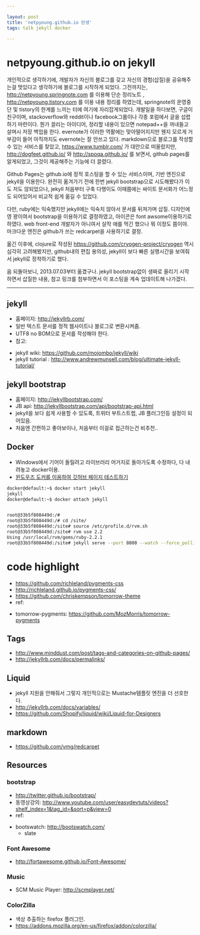 ```yaml
---

layout: post
title: 'netpyoung.github.io 탄생'
tags: talk jekyll docker

---
```



netpyoung.github.io on jekyll
=============================

  개인적으로 생각하기에, 개발자가 자신의 블로그를 갖고 자신의 경험(삽질)을 공유해주는걸 멋있다고 생각하기에 블로그를 시작하게 되었다.
 그전까지는, http://netpyoung.springnote.com 를 이용해 단순 정리노트 , http://netpyoung.tistory.com 를 이용 내용 정리를 하였는데,
 springnote의 운영중단 및 tistory의 한계를 느끼는 터에 여기에 자리잡게되었다.
 개발일을 하다보면, 구글이 친구이며, stackoverflow와 reddit이나 facebook그룹이나 각종 포럼에서 글을 섭렵하기 마련이다.
 뭔가 끌리는 아이디어, 정리할 내용이 있으면 notepad++을 꺼내들고 살며시 저장 백업을 한다. evernote가 이러한 역활에는 맞아떨어지지만 웬지 모르게 거부감이 들어 아직까지도 evernote는 잘 안쓰고 있다.
 markdown으로 블로그를 작성할 수 있는 서비스를 찾았고, https://www.tumblr.com/ 가 대안으로 떠올랐지만, 
 http://dogfeet.github.io/ 와 http://spoqa.github.io/ 를 보면서, github pages를 알게되었고, 그것이 제공해주는 기능에 더 끌렸다.
 

Github Pages는 github.io에 정적 호스팅을 할 수 있는 서비스이며, 기반 엔진으로 jekyll을 이용한다.
 완전히 옮겨가기 전에 한번 jekyll bootstrap으로 시도해봤다가 이도 저도 않되었으나,
 jekyll 처음부터 구축 다행이도 이때쯤에는 싸이트 문서화가 어느정도 되어있어서 비교적 쉽게 옮길 수 있었다.

다만, ruby에는 익숙했지만 jekyll에는 익숙치 않아서 문서를 뒤져가며 삽질.
 디자인에 영 꽝이여서 bootstrap을 이용하기로 결정하였고, 아이콘은 font awsome이용하기로 하였다.
 web front-end 개발자가 아니여서 살작 애를 먹긴 했으나 뭐 이정도 쯤이야.
 마크다운 엔진은 github가 쓰는 redcarpet을 사용하기로 결정.

옮긴 이후에, clojure로 작성된 https://github.com/cryogen-project/cryogen 역시 심각히 고려해봤지만,
 github내의 편집 용의성, jekyll이 보다 빠른 실행시간을 보여줘서 jekyll로 정착하기로 했다.
 
 음 되돌아보니, 2013.07.03부터 옮겼구나. jekyll bootstrap없이 생짜로 올리기 시작하면서 삽질한 내용, 참고 링크를 첨부하면서 이 포스팅을 계속 업데이트해 나가겠다.

--------------------------------------------

## jekyll
* 홈페이지:  http://jekyllrb.com/
* 일반 텍스트 문서를 정적 웹사이트나 블로그로 변환시켜줌.
* UTF8 no BOM으로 문서를 작성해야 한다.
* 참고:
 - jekyll wiki: https://github.com/mojombo/jekyll/wiki
 - jekyll tutorial : http://www.andrewmunsell.com/blog/ultimate-jekyll-tutorial/

 
## jekyll bootstrap
* 홈페이지: http://jekyllbootstrap.com/
* JB api: http://jekyllbootstrap.com/api/bootstrap-api.html
* jekyll을 보다 쉽게 사용할 수 있도록, 트위터 부트스트랩, JB 플러그인등 설정이 되어있음.
* 처음엔 간편하고 좋아보이나, 처음부터 이걸로 접근하는건 비추천..


## Docker
* Windows에서 기어이 돌릴려고 라이브러리 어거지로 돌아가도록 수정하다, 다 내려놓고 docker이용.
* [윈도우즈 도커를 이용하여 깃허브 페이지 테스트하기](/blog/githubpages_on_windows_docker)

```bash
docker@default:~$ docker start jekyll
jekyll
docker@default:~$ docker attach jekyll


root@33b5f808449d:/#
root@33b5f808449d:/# cd /site/
root@33b5f808449d:/site# source /etc/profile.d/rvm.sh
root@33b5f808449d:/site# rvm use 2.2
Using /usr/local/rvm/gems/ruby-2.2.1
root@33b5f808449d:/site# jekyll serve --port 8000 --watch --force_polling
```


# code highlight
* https://github.com/richleland/pygments-css
* http://richleland.github.io/pygments-css/
* https://github.com/chriskempson/tomorrow-theme
* ref:
 - tomorrow-pygments: https://github.com/MozMorris/tomorrow-pygments


## Tags
* http://www.minddust.com/post/tags-and-categories-on-github-pages/
* http://jekyllrb.com/docs/permalinks/


## Liquid
* jekyll 지원을 안해줘서 그렇지 개인적으로는 Mustache템플릿 엔진을 더 선호한다.
* http://jekyllrb.com/docs/variables/
* https://github.com/Shopify/liquid/wiki/Liquid-for-Designers


## markdown
* https://github.com/vmg/redcarpet


## Resources
### bootstrap
* http://twitter.github.io/bootstrap/
* 동영상강의: http://www.youtube.com/user/easydevtuts/videos?shelf_index=1&tag_id=&sort=p&view=0
* ref:
 - bootswatch: http://bootswatch.com/
   - slate

### Font Awesome
* http://fortawesome.github.io/Font-Awesome/


### Music
* SCM Music Player: http://scmplayer.net/


### ColorZilla
* 색상 추출하는 firefox 플러그인.
* https://addons.mozilla.org/en-us/firefox/addon/colorzilla/
